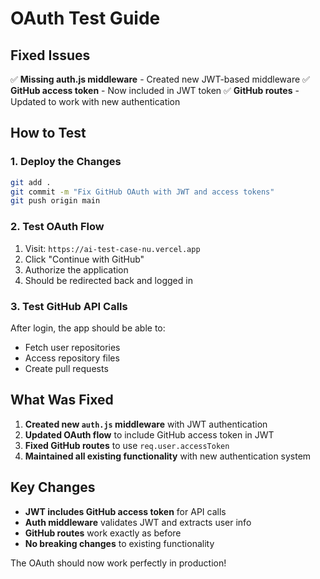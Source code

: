 # OAuth Test Guide

## Fixed Issues

✅ **Missing auth.js middleware** - Created new JWT-based middleware
✅ **GitHub access token** - Now included in JWT token
✅ **GitHub routes** - Updated to work with new authentication

## How to Test

### 1. Deploy the Changes

```bash
git add .
git commit -m "Fix GitHub OAuth with JWT and access tokens"
git push origin main
```

### 2. Test OAuth Flow

1. Visit: `https://ai-test-case-nu.vercel.app`
2. Click "Continue with GitHub"
3. Authorize the application
4. Should be redirected back and logged in

### 3. Test GitHub API Calls

After login, the app should be able to:

- Fetch user repositories
- Access repository files
- Create pull requests

## What Was Fixed

1. **Created new `auth.js` middleware** with JWT authentication
2. **Updated OAuth flow** to include GitHub access token in JWT
3. **Fixed GitHub routes** to use `req.user.accessToken`
4. **Maintained all existing functionality** with new authentication system

## Key Changes

- **JWT includes GitHub access token** for API calls
- **Auth middleware** validates JWT and extracts user info
- **GitHub routes** work exactly as before
- **No breaking changes** to existing functionality

The OAuth should now work perfectly in production!

